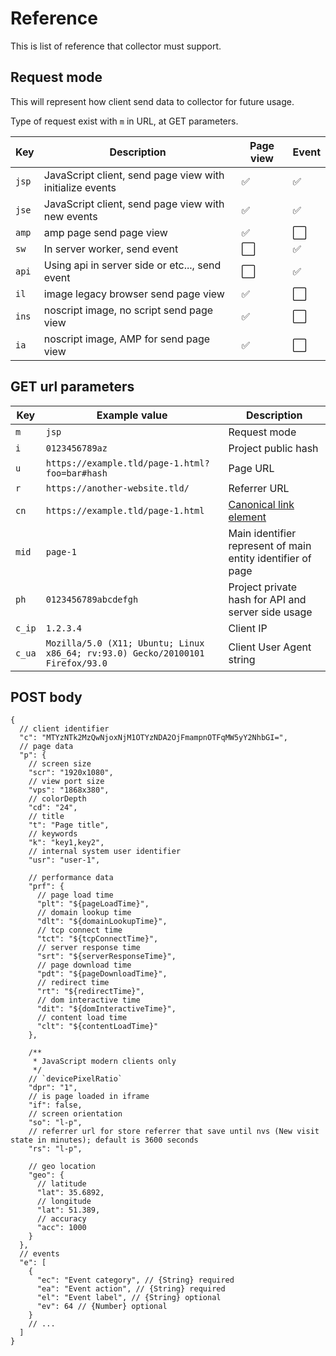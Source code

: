# Reference

This is list of reference that collector must support.

## Request mode

This will represent how client send data to collector for future usage.

Type of request exist with `m` in URL, at GET parameters.

| Key   | Description                                              | Page view | Event |
| ----- | -------------------------------------------------------- | --------- | ----- |
| `jsp` | JavaScript client, send page view with initialize events | ✅        | ✅    |
| `jse` | JavaScript client, send page view with new events        | ✅        | ✅    |
| `amp` | amp page send page view                                  | ✅        | ⬜️   |
| `sw`  | In server worker, send event                             | ⬜️       | ✅    |
| `api` | Using api in server side or etc..., send event           | ⬜️       | ✅    |
| `il`  | image legacy browser send page view                      | ✅        | ⬜️   |
| `ins` | noscript image, no script send page view                 | ✅        | ⬜️   |
| `ia`  | noscript image, AMP for send page view                   | ✅        | ⬜️   |

## GET url parameters

| Key    | Example value                                                                  | Description                                                                    |
| ------ | ------------------------------------------------------------------------------ | ------------------------------------------------------------------------------ |
| `m`    | `jsp`                                                                          | Request mode                                                                   |
| `i`    | `0123456789az`                                                                 | Project public hash                                                            |
| `u`    | `https://example.tld/page-1.html?foo=bar#hash`                                 | Page URL                                                                       |
| `r`    | `https://another-website.tld/`                                                 | Referrer URL                                                                   |
| `cn`   | `https://example.tld/page-1.html`                                              | [Canonical link element](https://en.wikipedia.org/wiki/Canonical_link_element) |
| `mid`  | `page-1`                                                                       | Main identifier represent of main entity identifier of page                    |
| `ph`   | `0123456789abcdefgh`                                                           | Project private hash for API and server side usage                             |
| `c_ip` | `1.2.3.4`                                                                      | Client IP                                                                      |
| `c_ua` | `Mozilla/5.0 (X11; Ubuntu; Linux x86_64; rv:93.0) Gecko/20100101 Firefox/93.0` | Client User Agent string                                                       |

## POST body

```jsonc
{
  // client identifier
  "c": "MTYzNTk2MzQwNjoxNjM1OTYzNDA2OjFmampnOTFqMW5yY2NhbGI=",
  // page data
  "p": {
    // screen size
    "scr": "1920x1080",
    // view port size
    "vps": "1868x380",
    // colorDepth
    "cd": "24",
    // title
    "t": "Page title",
    // keywords
    "k": "key1,key2",
    // internal system user identifier
    "usr": "user-1",

    // performance data
    "prf": {
      // page load time
      "plt": "${pageLoadTime}",
      // domain lookup time
      "dlt": "${domainLookupTime}",
      // tcp connect time
      "tct": "${tcpConnectTime}",
      // server response time
      "srt": "${serverResponseTime}",
      // page download time
      "pdt": "${pageDownloadTime}",
      // redirect time
      "rt": "${redirectTime}",
      // dom interactive time
      "dit": "${domInteractiveTime}",
      // content load time
      "clt": "${contentLoadTime}"
    },

    /**
     * JavaScript modern clients only
     */
    // `devicePixelRatio`
    "dpr": "1",
    // is page loaded in iframe
    "if": false,
    // screen orientation
    "so": "l-p",
    // referrer url for store referrer that save until nvs (New visit state in minutes); default is 3600 seconds
    "rs": "l-p",

    // geo location
    "geo": {
      // latitude
      "lat": 35.6892,
      // longitude
      "lat": 51.389,
      // accuracy
      "acc": 1000
    }
  },
  // events
  "e": [
    {
      "ec": "Event category", // {String} required
      "ea": "Event action", // {String} required
      "el": "Event label", // {String} optional
      "ev": 64 // {Number} optional
    }
    // ...
  ]
}
```

